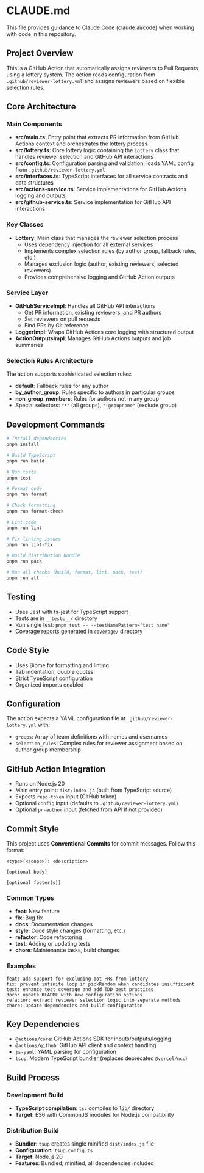 # CLAUDE.md

This file provides guidance to Claude Code (claude.ai/code) when working with code in this repository.

## Project Overview

This is a GitHub Action that automatically assigns reviewers to Pull Requests using a lottery system. The action reads configuration from `.github/reviewer-lottery.yml` and assigns reviewers based on flexible selection rules.

## Core Architecture

### Main Components

- **src/main.ts**: Entry point that extracts PR information from GitHub Actions context and orchestrates the lottery process
- **src/lottery.ts**: Core lottery logic containing the `Lottery` class that handles reviewer selection and GitHub API interactions
- **src/config.ts**: Configuration parsing and validation, loads YAML config from `.github/reviewer-lottery.yml`
- **src/interfaces.ts**: TypeScript interfaces for all service contracts and data structures
- **src/actions-service.ts**: Service implementations for GitHub Actions logging and outputs
- **src/github-service.ts**: Service implementation for GitHub API interactions

### Key Classes

- **Lottery**: Main class that manages the reviewer selection process
  - Uses dependency injection for all external services
  - Implements complex selection rules (by author group, fallback rules, etc.)
  - Manages exclusion logic (author, existing reviewers, selected reviewers)
  - Provides comprehensive logging and GitHub Action outputs

### Service Layer

- **GitHubServiceImpl**: Handles all GitHub API interactions
  - Get PR information, existing reviewers, and PR authors
  - Set reviewers on pull requests
  - Find PRs by Git reference
- **LoggerImpl**: Wraps GitHub Actions core logging with structured output
- **ActionOutputsImpl**: Manages GitHub Actions outputs and job summaries

### Selection Rules Architecture

The action supports sophisticated selection rules:
- **default**: Fallback rules for any author
- **by_author_group**: Rules specific to authors in particular groups
- **non_group_members**: Rules for authors not in any group
- Special selectors: `"*"` (all groups), `"!groupname"` (exclude group)

## Development Commands

```bash
# Install dependencies
pnpm install

# Build TypeScript
pnpm run build

# Run tests
pnpm test

# Format code
pnpm run format

# Check formatting
pnpm run format-check

# Lint code
pnpm run lint

# Fix linting issues
pnpm run lint-fix

# Build distribution bundle
pnpm run pack

# Run all checks (build, format, lint, pack, test)
pnpm run all
```

## Testing

- Uses Jest with ts-jest for TypeScript support
- Tests are in `__tests__/` directory
- Run single test: `pnpm test -- --testNamePattern="test name"`
- Coverage reports generated in `coverage/` directory

## Code Style

- Uses Biome for formatting and linting
- Tab indentation, double quotes
- Strict TypeScript configuration
- Organized imports enabled

## Configuration

The action expects a YAML configuration file at `.github/reviewer-lottery.yml` with:
- `groups`: Array of team definitions with names and usernames
- `selection_rules`: Complex rules for reviewer assignment based on author group membership

## GitHub Action Integration

- Runs on Node.js 20
- Main entry point: `dist/index.js` (built from TypeScript source)
- Expects `repo-token` input (GitHub token)
- Optional `config` input (defaults to `.github/reviewer-lottery.yml`)
- Optional `pr-author` input (fetched from API if not provided)

## Commit Style

This project uses **Conventional Commits** for commit messages. Follow this format:

```
<type>(<scope>): <description>

[optional body]

[optional footer(s)]
```

### Common Types
- **feat**: New feature
- **fix**: Bug fix
- **docs**: Documentation changes
- **style**: Code style changes (formatting, etc.)
- **refactor**: Code refactoring
- **test**: Adding or updating tests
- **chore**: Maintenance tasks, build changes

### Examples
```
feat: add support for excluding bot PRs from lottery
fix: prevent infinite loop in pickRandom when candidates insufficient
test: enhance test coverage and add TDD best practices
docs: update README with new configuration options
refactor: extract reviewer selection logic into separate methods
chore: update dependencies and build configuration
```

## Key Dependencies

- `@actions/core`: GitHub Actions SDK for inputs/outputs/logging
- `@actions/github`: GitHub API client and context handling
- `js-yaml`: YAML parsing for configuration
- `tsup`: Modern TypeScript bundler (replaces deprecated `@vercel/ncc`)

## Build Process

### Development Build
- **TypeScript compilation**: `tsc` compiles to `lib/` directory
- **Target**: ES6 with CommonJS modules for Node.js compatibility

### Distribution Build
- **Bundler**: `tsup` creates single minified `dist/index.js` file
- **Configuration**: `tsup.config.ts`
- **Target**: Node.js 20
- **Features**: Bundled, minified, all dependencies included
